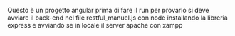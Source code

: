 Questo è un progetto angular prima di fare il run per provarlo si deve avviare il back-end nel file restful_manuel.js con node installando la libreria express e avviando se in locale il server apache con xampp
